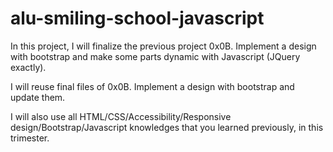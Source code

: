 # alu-smiling-school-javascript

In this project, I will finalize the previous project 0x0B. Implement a design with bootstrap and make some parts dynamic with Javascript (JQuery exactly).

I will reuse final files of 0x0B. Implement a design with bootstrap and update them.

I will also use all HTML/CSS/Accessibility/Responsive design/Bootstrap/Javascript knowledges that you learned previously, in this trimester. 
